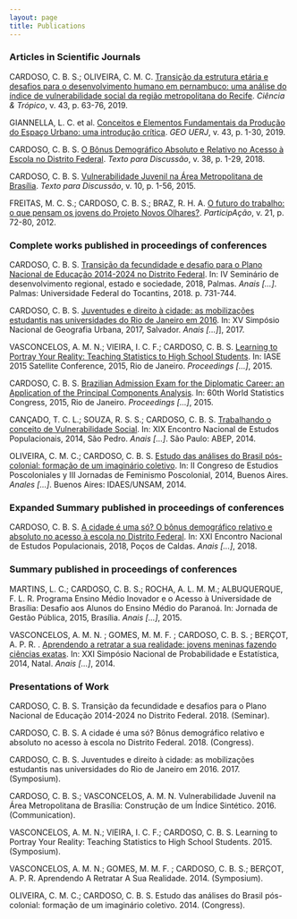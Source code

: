 ```yaml
---
layout: page
title: Publications
---
```


### Articles in Scientific Journals

CARDOSO, C. B. S.; OLIVEIRA, C. M. C. [Transição da estrutura etária e desafios para o desenvolvimento humano em pernambuco: uma análise do índice de vulnerabilidade social da região metropolitana do Recife](https://periodicos.fundaj.gov.br/CIC/article/view/1825). *Ciência & Trópico*, v. 43, p. 63-76, 2019.

GIANNELLA, L. C. et al. [Conceitos e Elementos Fundamentais da Produção do Espaço Urbano: uma introdução crítica](https://www.e-publicacoes.uerj.br/index.php/geouerj/article/view/31368). *GEO UERJ*, v. 43, p. 1-30, 2019.

CARDOSO, C. B. S. [O Bônus Demográfico Absoluto e Relativo no Acesso à Escola no Distrito Federal](http://www.codeplan.df.gov.br/wp-content/uploads/2018/04/TD-38-O-b%C3%B4nus-demogr%C3%A1fico-relativo-e-absoluto-no-acesso-%C3%A0-escola-no-Distrito-Federal.pdf). *Texto para Discussão*, v. 38, p. 1-29, 2018.

CARDOSO, C. B. S. [Vulnerabilidade Juvenil na Área Metropolitana de Brasília](http://www.codeplan.df.gov.br/wp-content/uploads/2018/02/TD_10_Vulnerabilidade_Juvenil_na_%C3%81rea_Metropolitana_de_Bras%C3%ADlia.pdf). *Texto para Discussão*, v. 10, p. 1-56, 2015.

FREITAS, M. C. S.; CARDOSO, C. B. S.; BRAZ, R. H. A. [O futuro do trabalho: o que pensam os jovens do Projeto Novos Olhares?](http://periodicos.unb.br/index.php/participacao/article/view/23966). *ParticipAção*, v. 21, p. 72-80, 2012.


### Complete works published in proceedings of conferences

CARDOSO, C. B. S. [Transição da fecundidade e desafio para o Plano Nacional de Educação 2014-2024 no Distrito Federal](https://drive.google.com/file/d/1Wn15QDh1Zp1WetAnVcQbGUzDpPjE0G-H/view). In: IV Seminário de desenvolvimento regional, estado e sociedade, 2018, Palmas. *Anais [...]*. Palmas: Universidade Federal do Tocantins, 2018. p. 731-744.

CARDOSO, C. B. S. [Juventudes e direito à cidade: as mobilizações estudantis nas universidades do Rio de Janeiro em 2016](http://www.inscricoesxvsimpurb.ufba.br/modulos/consulta&relatorio/rel_download.asp?nome=88816.docx). In: XV Simpósio Nacional de Geografia Urbana, 2017, Salvador. *Anais [...]*], 2017.

VASCONCELOS, A. M. N.; VIEIRA, I. C. F.; CARDOSO, C. B. S. [Learning to Portray Your Reality: Teaching Statistics to High School Students](http://iase-web.org/documents/papers/sat2015/IASE2015%20Satellite%2016_CARDOSO.pdf). In: IASE 2015 Satellite Conference, 2015, Rio de Janeiro. *Proceedings [...]*, 2015.

CARDOSO, C. B. S. [Brazilian Admission Exam for the Diplomatic Career: an Application of the Principal Components Analysis](http://www.isi2015.ibge.gov.br/components/com_users/views/registration/tmpl/media/uploadedFiles/paper/2873/2654/PO-A07-P23-S.pdf). In: 60th World Statistics Congress, 2015, Rio de Janeiro. *Proceedings [...]*, 2015.

CANÇADO, T. C. L.; SOUZA, R. S. S.; CARDOSO, C. B. S. [Trabalhando o conceito de Vulnerabilidade Social](http://www.abep.org.br/~abeporgb/abep.info/files/trabalhos/trabalho_completo/TC-10-45-499-410.pdf). In: XIX Encontro Nacional de Estudos Populacionais, 2014, São Pedro. *Anais [...]*. São Paulo: ABEP, 2014.

OLIVEIRA, C. M. C.; CARDOSO, C. B. S. [Estudo das análises do Brasil pós-colonial: formação de um imaginário coletivo](http://www.idaes.edu.ar/pdf_papeles/4-1%20Oliveira-Cardoso.pdf). In: II Congreso de Estudios Poscoloniales y III Jornadas de Feminismo Poscolonial, 2014, Buenos Aires. *Anales [...]*. Buenos Aires: IDAES/UNSAM, 2014.


### Expanded Summary published in proceedings of conferences

CARDOSO, C. B. S. [A cidade é uma só? O bônus demográfico relativo e absoluto no acesso à escola no Distrito Federal](http://eventoexpress.com.br/sites/abep/anais/resumos/R0308-1.pdf). In: XXI Encontro Nacional de Estudos Populacionais, 2018, Poços de Caldas. *Anais [...]*, 2018.


### Summary published in proceedings of conferences

MARTINS, L. C.; CARDOSO, C. B. S.; ROCHA, A. L. M. M.; ALBUQUERQUE, F. L. R. Programa Ensino Médio Inovador e o Acesso à Universidade de Brasília: Desafio aos Alunos do Ensino Médio do Paranoá. In: Jornada de Gestão Pública, 2015, Brasília. *Anais [...]*, 2015.

VASCONCELOS, A. M. N. ; GOMES, M. M. F. ; CARDOSO, C. B. S. ; BERÇOT, A. P. R. . [Aprendendo a retratar a sua realidade: jovens meninas fazendo ciências exatas](https://www.ime.usp.br/~abe/sinape2014/trabalhos/anais#175). In: XXI Simpósio Nacional de Probabilidade e Estatística, 2014, Natal. *Anais [...]*, 2014.


### Presentations of Work

CARDOSO, C. B. S. Transição da fecundidade e desafios para o Plano Nacional de Educação 2014-2024 no Distrito Federal. 2018. (Seminar).

CARDOSO, C. B. S. A cidade é uma só? Bônus demográfico relativo e absoluto no acesso à escola no Distrito Federal. 2018. (Congress).

CARDOSO, C. B. S. Juventudes e direito à cidade: as mobilizações estudantis nas universidades do Rio de Janeiro em 2016. 2017. (Symposium).

CARDOSO, C. B. S.; VASCONCELOS, A. M. N. Vulnerabilidade Juvenil na Área Metropolitana de Brasília: Construção de um Índice Sintético. 2016. (Communication).

VASCONCELOS, A. M. N.; VIEIRA, I. C. F.; CARDOSO, C. B. S. Learning to Portray Your Reality: Teaching Statistics to High School Students. 2015. (Symposium).

VASCONCELOS, A. M. N.; GOMES, M. M. F. ; CARDOSO, C. B. S.; BERÇOT, A. P. R. Aprendendo A Retratar A Sua Realidade. 2014. (Symposium).

OLIVEIRA, C. M. C.; CARDOSO, C. B. S. Estudo das análises do Brasil pós-colonial: formação de um imaginário coletivo. 2014. (Congress).

